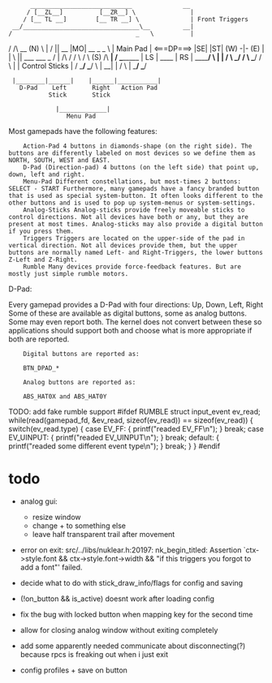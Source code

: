           ____________________________              __
         / [__ZL__]          [__ZR__] \               |
        / [__ TL __]        [__ TR __] \              | Front Triggers
     __/________________________________\__         __|
    /                                  _   \          |
   /      /\           __             (N)   \         |
  /       ||      __  |MO|  __     _       _ \        | Main Pad
 |    <===DP===> |SE|      |ST|   (W) -|- (E) |       |
  \       ||    ___          ___       _     /        |
  /\      \/   /   \        /   \     (S)   /\      __|
 /  \________ | LS  | ____ |  RS | ________/  \       |
|         /  \ \___/ /    \ \___/ /  \         |      | Control Sticks
|        /    \_____/      \_____/    \        |    __|
|       /                              \       |
 \_____/                                \_____/

     |________|______|    |______|___________|
       D-Pad    Left       Right   Action Pad
               Stick       Stick

                 |_____________|
                    Menu Pad


Most gamepads have the following features:

        Action-Pad 4 buttons in diamonds-shape (on the right side). The buttons are differently labeled on most devices so we define them as NORTH, SOUTH, WEST and EAST.
        D-Pad (Direction-pad) 4 buttons (on the left side) that point up, down, left and right.
        Menu-Pad Different constellations, but most-times 2 buttons: SELECT - START Furthermore, many gamepads have a fancy branded button that is used as special system-button. It often looks different to the other buttons and is used to pop up system-menus or system-settings.
        Analog-Sticks Analog-sticks provide freely moveable sticks to control directions. Not all devices have both or any, but they are present at most times. Analog-sticks may also provide a digital button if you press them.
        Triggers Triggers are located on the upper-side of the pad in vertical direction. Not all devices provide them, but the upper buttons are normally named Left- and Right-Triggers, the lower buttons Z-Left and Z-Right.
        Rumble Many devices provide force-feedback features. But are mostly just simple rumble motors.


D-Pad:

Every gamepad provides a D-Pad with four directions: Up, Down, Left, Right Some of these are available as digital buttons, some as analog buttons. Some may even report both. The kernel does not convert between these so applications should support both and choose what is more appropriate if both are reported.

        Digital buttons are reported as:

        BTN_DPAD_*

        Analog buttons are reported as:

        ABS_HAT0X and ABS_HAT0Y
TODO:
add fake rumble support
#ifdef RUMBLE
            struct input_event ev_read;
            while(read(gamepad_fd, &ev_read, sizeof(ev_read)) == sizeof(ev_read)) {
                switch(ev_read.type) {
                case EV_FF: {
                    printf("readed EV_FF\n");
                } break;
                case EV_UINPUT: {
                    printf("readed EV_UINPUT\n");
                } break;
                default: {
                    printf("readed some different event type\n");
                } break;
                }
            }
#endif

# todo
* analog gui:
  * resize window
  * change + to something else
  * leave half transparent trail after movement

* error on exit:
src/../libs/nuklear.h:20197: nk_begin_titled: Assertion `ctx->style.font && ctx->style.font->width && "if this triggers you forgot to add a font"' failed.
  

* decide what to do with stick_draw_info/flags for config and saving
* (!on_button && is_active) doesnt work after loading config
* fix the bug with locked button when mapping key for the second time
* allow for closing analog window without exiting completely
* add some apparently needed communicate about disconnecting(?) because rpcs is freaking out when i just exit

* config profiles + save on button
